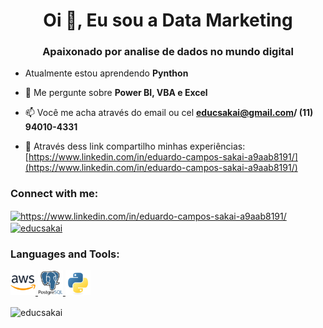 <h1 align="center">Oi 👋, Eu sou a Data Marketing</h1>
<h3 align="center">Apaixonado por analise de dados no mundo digital</h3>

- Atualmente estou aprendendo **Pynthon**

- 💬 Me pergunte sobre **Power BI, VBA e Excel**

- 📫 Você me acha através do email ou cel **educsakai@gmail.com/ (11) 94010-4331**

- 📄 Através dess link compartilho minhas experiências: [https://www.linkedin.com/in/eduardo-campos-sakai-a9aab8191/](https://www.linkedin.com/in/eduardo-campos-sakai-a9aab8191/)

<h3 align="left">Connect with me:</h3>
<p align="left">
<a href="https://linkedin.com/in/https://www.linkedin.com/in/eduardo-campos-sakai-a9aab8191/" target="blank"><img align="center" src="https://raw.githubusercontent.com/rahuldkjain/github-profile-readme-generator/master/src/images/icons/Social/linked-in-alt.svg" alt="https://www.linkedin.com/in/eduardo-campos-sakai-a9aab8191/" height="30" width="40" /></a>
<a href="https://instagram.com/educsakai" target="blank"><img align="center" src="https://raw.githubusercontent.com/rahuldkjain/github-profile-readme-generator/master/src/images/icons/Social/instagram.svg" alt="educsakai" height="30" width="40" /></a>
</p>

<h3 align="left">Languages and Tools:</h3>
<p align="left"> <a href="https://aws.amazon.com" target="_blank" rel="noreferrer"> <img src="https://raw.githubusercontent.com/devicons/devicon/master/icons/amazonwebservices/amazonwebservices-original-wordmark.svg" alt="aws" width="40" height="40"/> </a> <a href="https://www.postgresql.org" target="_blank" rel="noreferrer"> <img src="https://raw.githubusercontent.com/devicons/devicon/master/icons/postgresql/postgresql-original-wordmark.svg" alt="postgresql" width="40" height="40"/> </a> <a href="https://www.python.org" target="_blank" rel="noreferrer"> <img src="https://raw.githubusercontent.com/devicons/devicon/master/icons/python/python-original.svg" alt="python" width="40" height="40"/> </a> </p>

<p><img align="center" src="https://github-readme-stats.vercel.app/api/top-langs?username=educsakai&show_icons=true&locale=en&layout=compact" alt="educsakai" /></p>


<!---
- 👋 Hi, I’m @Educsakai
- 👀 I’m interested in ...
- 🌱 I’m currently learning ...
- 💞️ I’m looking to collaborate on ...
- 📫 How to reach me ...
- 😄 Pronouns: ...
- ⚡ Fun fact: ...


Educsakai/Educsakai is a ✨ special ✨ repository because its `README.md` (this file) appears on your GitHub profile.
You can click the Preview link to take a look at your changes.
--->
